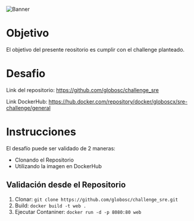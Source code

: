 ![Banner](https://github.com/globosc/challenge_sre/assets/71105387/71093d0b-a910-4cd8-9267-1bf9c11b42b7)


# Objetivo
El objetivo del presente reositorio es cumplir con el challenge planteado.

# Desafio 
 
Link del repositorio: <https://github.com/globosc/challenge_sre>

Link DockerHub: <https://hub.docker.com/repository/docker/globoscx/sre-challenge/general>


# Instrucciones

El desafío puede ser validado de 2 maneras:
- Clonando el Repositorio
- Utilizando la imagen en DockerHub

## Validación desde el Repositorio

1. Clonar: `git clone https://github.com/globosc/challenge_sre.git`
2. Build: `docker build -t web .`
3. Ejecutar Contaniner: `docker run -d -p 8080:80 web`











